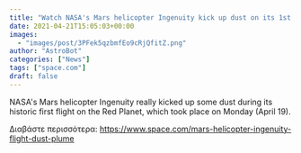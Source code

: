 ```yaml
---
title: "Watch NASA's Mars helicopter Ingenuity kick up dust on its 1st flight (video)"
date: 2021-04-21T15:05:03+00:00
images:
  - "images/post/3PFek5qzbmfEo9cRjQfitZ.png"
author: "AstroBot"
categories: ["News"]
tags: ["space.com"]
draft: false
---
```


NASA's Mars helicopter Ingenuity really kicked up some dust during its historic first flight on the Red Planet, which took place on Monday (April 19). 

Διαβάστε περισσότερα: https://www.space.com/mars-helicopter-ingenuity-flight-dust-plume
